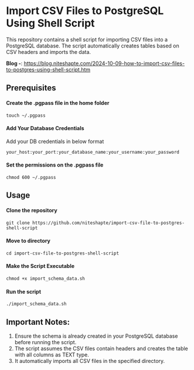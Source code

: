# Import CSV Files to PostgreSQL Using Shell Script
This repository contains a shell script for importing CSV files into a PostgreSQL database. The script automatically creates tables based on CSV headers and imports the data.

**Blog -**: https://blog.niteshapte.com/2024-10-09-how-to-import-csv-files-to-postgres-using-shell-script.htm

## Prerequisites
#### Create the .pgpass file in the home folder
```
touch ~/.pgpass
```

#### Add Your Database Credentials
Add your DB credentials in below format
```
your_host:your_port:your_database_name:your_username:your_password
```

#### Set the permissions on the .pgpass file
```
chmod 600 ~/.pgpass
```

## Usage
#### Clone the repository
```
git clone https://github.com/niteshapte/import-csv-file-to-postgres-shell-script
```

#### Move to directory
```
cd import-csv-file-to-postgres-shell-script
```

#### Make the Script Executable
```
chmod +x import_schema_data.sh
```

#### Run the script
```
./import_schema_data.sh
```

## Important Notes:
1. Ensure the schema is already created in your PostgreSQL database before running the script.
2. The script assumes the CSV files contain headers and creates the table with all columns as TEXT type.
3. It automatically imports all CSV files in the specified directory.
